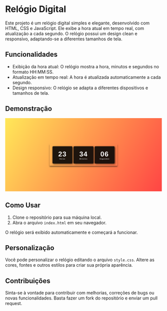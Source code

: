# Relógio Digital

Este projeto é um relógio digital simples e elegante, desenvolvido com HTML, CSS e JavaScript. Ele exibe a hora atual em tempo real, com atualização a cada segundo. O relógio possui um design clean e responsivo, adaptando-se a diferentes tamanhos de tela.

## Funcionalidades
- Exibição da hora atual: O relógio mostra a hora, minutos e segundos no formato HH:MM:SS.
- Atualização em tempo real: A hora é atualizada automaticamente a cada segundo.
- Design responsivo: O relógio se adapta a diferentes dispositivos e tamanhos de tela.

## Demonstração

![Relógio Digital](assets/img/relogio_digital.png)

## Como Usar

1. Clone o repositório para sua máquina local.
2. Abra o arquivo `index.html` em seu navegador.

O relógio será exibido automaticamente e começará a funcionar.

## Personalização

Você pode personalizar o relógio editando o arquivo `style.css`. Altere as cores, fontes e outros estilos para criar sua própria aparência.

## Contribuições

Sinta-se à vontade para contribuir com melhorias, correções de bugs ou novas funcionalidades. Basta fazer um fork do repositório e enviar um pull request.
